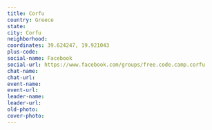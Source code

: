 ```yaml
---
title: Corfu
country: Greece
state: 
city: Corfu
neighborhood: 
coordinates: 39.624247, 19.921043
plus-code:
social-name: Facebook
social-url: https://www.facebook.com/groups/free.code.camp.corfu
chat-name:
chat-url:
event-name:
event-url:
leader-name:
leader-url:
old-photo: 
cover-photo:
---
```

